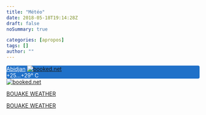 ```yaml
---
title: "Météo" 
date: 2018-05-18T19:14:28Z
draft: false
noSummary: true

categories: [apropos]
tags: []
author: ""
---
```

<!-- weather widget start --><div id="m-booked-small-t2-89061"> <div class="booked-weather-120x36 w120x36-18" style="background-color:#2071C9; color:#FFFFFF; border-radius:4px; -moz-border-radius:4px;"> <a target="_blank" style="color:#FFFFFF;" href="http://www.booked.net/weather/abidjan-46999" class="booked-weather-120x36-city">Abidjan</a> <a target="_blank" class="booked-weather-120x36-bottom" href="http://www.booked.net/"><img src="//s.bookcdn.com/images/letter/s5.gif" alt="booked.net" /></a> <div class="booked-weather-120x36-degree"><span class="plus">+</span>25...<span class="plus">+</span>29&deg; C</div> </div> </div><script type="text/javascript"> var css_file=document.createElement("link"); css_file.setAttribute("rel","stylesheet"); css_file.setAttribute("type","text/css"); css_file.setAttribute("href",'https://s.bookcdn.com/css/w/bw-120-36.css?v=0.0.1'); document.getElementsByTagName("head")[0].appendChild(css_file); function setWidgetData(data) { if(typeof(data) != 'undefined' && data.results.length > 0) { for(var i = 0; i < data.results.length; ++i) { var objMainBlock = document.getElementById('m-booked-small-t2-89061'); if(objMainBlock !== null) { var copyBlock = document.getElementById('m-bookew-weather-copy-'+data.results[i].widget_type); objMainBlock.innerHTML = data.results[i].html_code; if(copyBlock !== null) objMainBlock.appendChild(copyBlock); } } } else { alert('data=undefined||data.results is empty'); } } </script> <script type="text/javascript" charset="UTF-8" src="https://widgets.booked.net/weather/info?action=get_weather_info&ver=6&cityID=46999&type=12&scode=124&domid=w209&anc_id=7944&cmetric=1&wlangID=1&color=2071c9&wwidth=118&header_color=2071c9&text_color=ffffff&link_color=ffffff&border_form=0&footer_color=2071c9&footer_text_color=ffffff&transparent=0"></script><!-- weather widget end -->


<!-- weather widget start --><a target="_blank" href="http://www.booked.net/weather/abidjan-46999"><img src="https://w.bookcdn.com/weather/picture/12_46999_1_1_2071C9_118_2071C9_FFFFFF_FFFFFF_0_2071C9_FFFFFF_0_6.png?scode=124&domid=w209&anc_id=7944" alt="booked.net"/></a><!-- weather widget end -->



<a class="weatherwidget-io" href="https://forecast7.com/fr/7d69n5d04/bouake/" data-label_1="BOUAKE" data-label_2="WEATHER" data-days="3" data-theme="original" >BOUAKE WEATHER</a>
<script>
!function(d,s,id){var js,fjs=d.getElementsByTagName(s)[0];if(!d.getElementById(id)){js=d.createElement(s);js.id=id;js.src='https://weatherwidget.io/js/widget.min.js';fjs.parentNode.insertBefore(js,fjs);}}(document,'script','weatherwidget-io-js');
</script>


<a href="https://www.accuweather.com/fr/ci/bouake/115862/weather-forecast/115862" class="aw-widget-legal"></a>
<div id="awcc1526670614628" class="aw-widget-current"  data-locationkey="1-115862_1_AL" data-unit="c" data-language="fr" data-useip="false" data-uid="awcc1526670614628">
</div>
<script type="text/javascript" src="https://oap.accuweather.com/launch.js"></script>



<a class="weatherwidget-io" href="https://forecast7.com/fr/7d69n5d04/bouake/" data-label_1="BOUAKE" data-label_2="WEATHER" data-days="3" data-theme="original" >BOUAKE WEATHER</a>
<script>
!function(d,s,id){var js,fjs=d.getElementsByTagName(s)[0];if(!d.getElementById(id)){js=d.createElement(s);js.id=id;js.src='https://weatherwidget.io/js/widget.min.js';fjs.parentNode.insertBefore(js,fjs);}}(document,'script','weatherwidget-io-js');
</script>

